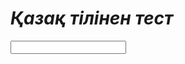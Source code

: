 # *Қазақ тілінен тест*
<html>
 <head>
  <meta charset="utf-8">
  <title>Кнопка</title>
  <script>
  function Bastau() {
   var YT_1 = 'https://youtube.com';
   location.href = YT_1;
   }
  </script>
 </head>
 <body> 
  <form>
   <a href="#" onclick="goTo()"></a>
   <p><input href="#" onclick="Bastau()"></p>
  </form>
 </body>
</html>
